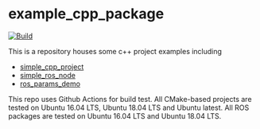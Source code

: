 # example_cpp_package
[![Build](https://github.com/Magic-wei/example_cpp_package/actions/workflows/build.yml/badge.svg)](https://github.com/Magic-wei/example_cpp_package/actions/workflows/build.yml)

This is a repository houses some c++ project examples including
* [simple_cpp_project](./simple_cpp_project)
* [simple_ros_node](./simple_ros_node)
* [ros_params_demo](./ros_params_demo)

This repo uses Github Actions for build test. All CMake-based projects are tested on Ubuntu 16.04 LTS, Ubuntu 18.04 LTS and Ubuntu latest. All ROS packages are tested on Ubuntu 16.04 LTS and Ubuntu 18.04 LTS.
